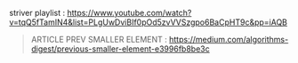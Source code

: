 striver playlist : https://www.youtube.com/watch?v=tqQ5fTamIN4&list=PLgUwDviBIf0pOd5zvVVSzgpo6BaCpHT9c&pp=iAQB   
> ARTICLE PREV SMALLER ELEMENT : https://medium.com/algorithms-digest/previous-smaller-element-e3996fb8be3c

